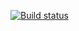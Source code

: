 [![Build status](https://ci.appveyor.com/api/projects/status/qc2glqm39wbeie5d?svg=true)](https://ci.appveyor.com/project/victor-balandin/automationhw2-1)
